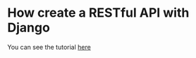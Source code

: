 # How create a RESTful API with Django

You can see the tutorial [here]

[here]:http://alexfalcucci.com/article/construindo-uma-API-RESTful-com-Django-rest-framework/
